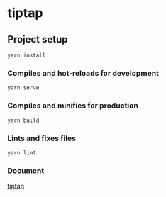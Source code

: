 # tiptap

## Project setup

```
yarn install
```

### Compiles and hot-reloads for development

```
yarn serve
```

### Compiles and minifies for production

```
yarn build
```

### Lints and fixes files

```
yarn lint
```

### Document

[tiptap](https://www.tiptap.dev/installation/vue2#2-install-the-dependencies)

